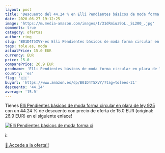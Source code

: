 ```yaml
---
layout: post
title: 'Descuento del 44.24 % en Elli Pendientes básicos de moda forma ci'
date: 2020-06-27 19:12:25
image: 'https://m.media-amazon.com/images/I/31dRmiuz9oL._SL200_.jpg'
comments: true
category: ofertas
author: ring
slug: 'B01D4T5XVY-es Elli Pendientes básicos de moda forma circular en plara de...'
tags: tole.es, moda
actualPrice: 15.0 EUR
currency: EUR
price: 15.0
comparePrice: 26.9 EUR
prodname: 'Elli Pendientes básicos de moda forma circular en plara de ley 925'
country: 'es'
flag: '🇪🇸'
buyurl: 'https://www.amazon.es/dp/B01D4T5XVY/?tag=tolees-21'
descuento: '44.24'
average: '15.0'
---
```


Tienes [Elli Pendientes básicos de moda forma circular en plara de ley 925](https://www.amazon.es/dp/B01D4T5XVY/?tag=tolees-21) con un 44.24 % de descuento con precio de oferta de 15.0 EUR (original: 26.9 EUR) en el siguiente enlace!

[![Elli Pendientes básicos de moda forma ci](https://m.media-amazon.com/images/I/31dRmiuz9oL._SL200_.jpg)](https://www.amazon.es/dp/B01D4T5XVY/?tag=tolees-21)

ℹ️:


[🛒 Accede a la oferta!!](https://www.amazon.es/dp/B01D4T5XVY/?tag=tolees-21)
